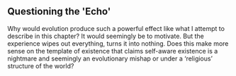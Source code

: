 ## Questioning the 'Echo'

Why would evolution produce such a powerful effect like what I attempt to describe in this chapter? It would seemingly be to motivate. But the experience wipes out everything, turns it into nothing. Does this make more sense on the template of existence that claims self-aware existence is a nightmare and seemingly an evolutionary mishap or under a ‘religious’ structure of the world?
